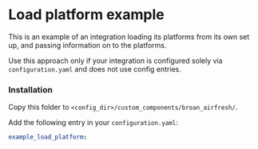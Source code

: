 # Load platform example

This is an example of an integration loading its platforms from its own set up, and passing information on to the platforms.

Use this approach only if your integration is configured solely via `configuration.yaml` and does not use config entries.

### Installation

Copy this folder to `<config_dir>/custom_components/broan_airfresh/`.

Add the following entry in your `configuration.yaml`:

```yaml
example_load_platform:
```
